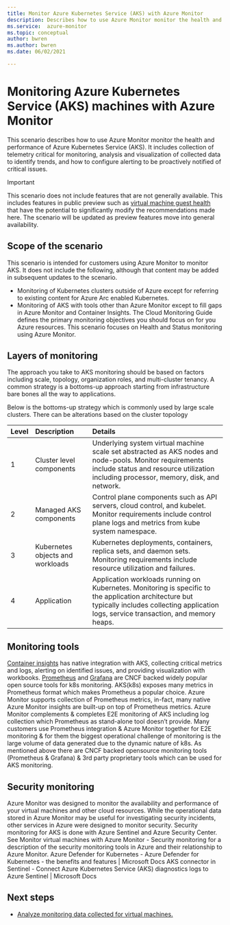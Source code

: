```yaml
---
title: Monitor Azure Kubernetes Service (AKS) with Azure Monitor
description: Describes how to use Azure Monitor monitor the health and performance of  virtual machines and the workloads.
ms.service:  azure-monitor
ms.topic: conceptual
author: bwren
ms.author: bwren
ms.date: 06/02/2021

---
```


# Monitoring Azure Kubernetes Service (AKS) machines with Azure Monitor
This scenario describes how to use Azure Monitor monitor the health and performance of Azure Kubernetes Service (AKS). It includes collection of telemetry critical for monitoring, analysis and visualization of collected data to identify trends, and how to configure alerting to be proactively notified of critical issues.


> [!IMPORTANT]
> This scenario does not include features that are not generally available. This includes features in public preview such as [virtual machine guest health](vminsights-health-overview.md) that have the potential to significantly modify the recommendations made here. The scenario will be updated as preview features move into general availability.


## Scope of the scenario
This scenario is intended for customers using Azure Monitor to monitor AKS. It does not include the following, although that content may be added in subsequent updates to the scenario.

- Monitoring of Kubernetes clusters outside of Azure except for referring to existing content for Azure Arc enabled Kubernetes. 
- Monitoring of AKS with tools other than Azure Monitor except to fill gaps in Azure Monitor and Container Insights.
The Cloud Monitoring Guide defines the primary monitoring objectives you should focus on for you Azure resources. This scenario focuses on Health and Status monitoring using Azure Monitor.


## Layers of monitoring
The approach you take to AKS monitoring should be based on factors including scale, topology, organization roles, and multi-cluster tenancy. A common strategy is a bottoms-up approach starting from infrastructure bare bones all the way to applications. 

Below is the bottoms-up strategy which is commonly used by large scale clusters. There can be alterations based on the cluster topology


| Level | Description | Details |
|:---|:---|:---|
| 1 | Cluster level components | Underlying system virtual machine scale set abstracted as AKS nodes and node-pools. Monitor requirements include status and resource utilization including processor, memory, disk, and network. | 
| 2 | Managed AKS components | Control plane components such as API servers, cloud control, and kubelet. Monitor requirements include control plane logs and metrics from kube system namespace. |
| 3 | Kubernetes objects and workloads | Kubernetes deployments, containers, replica sets, and daemon sets. Monitoring requirements include resource utilization and failures. |
| 4 | Application | Application workloads running on Kubernetes. Monitoring is specific to the application architecture but typically includes collecting application logs, service transaction, and memory heaps. |



## Monitoring tools
[Container insights](../conatiners/container-insights-overview.md) has native integration with AKS, collecting critical metrics and logs, alerting on identified issues, and providing visualization with workbooks. [Prometheus](https://prometheus.io/) and [Grafana](https://www.prometheus.io/docs/visualization/grafana/) are CNCF backed widely popular open source tools for k8s monitoring. AKS(k8s) exposes many metrics in Prometheus format which makes Prometheus a popular choice. Azure Monitor supports collection of Prometheus metrics, in-fact, many native Azure Monitor insights are built-up on top of Prometheus metrics. Azure Monitor complements & completes E2E monitoring of AKS including log collection which Prometheus as stand-alone tool doesn’t provide. Many customers use Prometheus integration & Azure Monitor together for E2E monitoring & for them the biggest operational challenge of monitoring is the large volume of data generated due to the dynamic nature of k8s.
As mentioned above there are CNCF backed opensource monitoring tools (Prometheus & Grafana) & 3rd party proprietary tools which can be used for AKS monitoring. 


## Security monitoring
Azure Monitor was designed to monitor the availability and performance of your virtual machines and other cloud resources. While the operational data stored in Azure Monitor may be useful for investigating security incidents, other services in Azure were designed to monitor security. 
Security monitoring for AKS is done with Azure Sentinel and Azure Security Center. See Monitor virtual machines with Azure Monitor - Security monitoring for a description of the security monitoring tools in Azure and their relationship to Azure Monitor.
Azure Defender for Kubernetes - Azure Defender for Kubernetes - the benefits and features | Microsoft Docs
AKS connector in Sentinel - Connect Azure Kubernetes Service (AKS) diagnostics logs to Azure Sentinel | Microsoft Docs




## Next steps

* [Analyze monitoring data collected for virtual machines.](monitor-virtual-machine-analyze.md)
